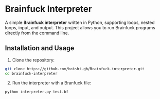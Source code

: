 # Brainfuck Interpreter

A simple **Brainfuck interpreter** written in Python, supporting loops, nested loops, input, and output. This project allows you to run Brainfuck programs directly from the command line.

## Installation and Usage

1. Clone the repository:

```bash
git clone https://github.com/bokshi-gh/Brainfuck-interpreter.git
cd brainfuck-interpreter
```

2. Run the interpreter with a Branfuck file:

```bash
python interpreter.py test.bf
```
